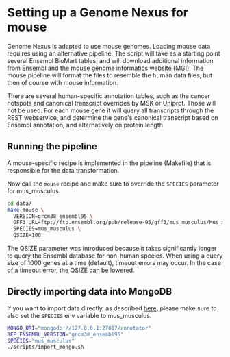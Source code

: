 # Setting up a Genome Nexus for mouse

Genome Nexus is adapted to use mouse genomes. Loading mouse data requires using an alternative pipeline. The script will take as a starting point several Ensembl BioMart tables, and will download additional information from Ensembl and the [mouse genome informatics website (MGI)](http://www.informatics.jax.org/downloads/reports/index.html). The mouse pipeline will format the files to resemble the human data files, but then of course with mouse information.

There are several human-specific annotation tables, such as the cancer hotspots and canonical transcript overrides by MSK or Uniprot. Those will not be used. For each mouse gene it will query all transcripts through the REST webservice, and determine the gene's canonical transcript based on Ensembl annotation, and alternatively on protein length.

## Running the pipeline
A mouse-specific recipe is implemented in the pipeline (Makefile) that is responsible for the data transformation.

Now call the `mouse` recipe and make sure to override the `SPECIES` parameter for mus_musculus.
```bash
cd data/
make mouse \
  VERSION=grcm38_ensembl95 \
  GFF3_URL=ftp://ftp.ensembl.org/pub/release-95/gff3/mus_musculus/Mus_musculus.GRCm38.95.gff3.gz \
  SPECIES=mus_musculus \
  QSIZE=100
```

The QSIZE parameter was introduced because it takes significantly longer to query the Ensembl database for non-human species. When using a query size of 1000 genes at a time (default), timeout errors may occur. In the case of a timeout error, the QSIZE can be lowered.

## Directly importing data into MongoDB
If you want to import data directly, as described [here](https://github.com/genome-nexus/genome-nexus-importer#using-the-mongo-database), please make sure to also set the `SPECIES` env variable to mus_musculus.
```bash
MONGO_URI="mongodb://127.0.0.1:27017/annotator"
REF_ENSEMBL_VERSION="grcm38_ensembl95"
SPECIES="mus_musculus"
./scripts/import_mongo.sh
```